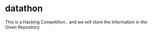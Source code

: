 # datathon
This is a Hacking Competition.. and we will store the Information in the Given Repository
